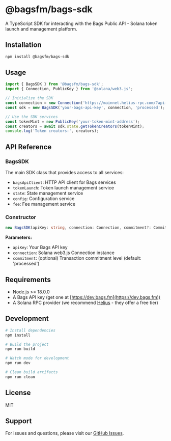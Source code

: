 # @bagsfm/bags-sdk

A TypeScript SDK for interacting with the Bags Public API - Solana token launch and management platform.

## Installation

```bash
npm install @bagsfm/bags-sdk
```

## Usage

```typescript
import { BagsSDK } from '@bagsfm/bags-sdk';
import { Connection, PublicKey } from '@solana/web3.js';

// Initialize the SDK
const connection = new Connection('https://mainnet.helius-rpc.com/?api-key=your-helius-api-key'); // Or any other RPC provider
const sdk = new BagsSDK('your-bags-api-key', connection, 'processed');

// Use the SDK services
const tokenMint = new PublicKey('your-token-mint-address');
const creators = await sdk.state.getTokenCreators(tokenMint);
console.log('Token creators:', creators);
```

## API Reference

### BagsSDK

The main SDK class that provides access to all services:

- `bagsApiClient`: HTTP API client for Bags services
- `tokenLaunch`: Token launch management service
- `state`: State management service  
- `config`: Configuration service
- `fee`: Fee management service

### Constructor

```typescript
new BagsSDK(apiKey: string, connection: Connection, commitment?: Commitment)
```

**Parameters:**
- `apiKey`: Your Bags API key
- `connection`: Solana web3.js Connection instance
- `commitment`: (optional) Transaction commitment level (default: 'processed')

## Requirements

- Node.js >= 18.0.0
- A Bags API key (get one at [https://dev.bags.fm](https://dev.bags.fm))
- A Solana RPC provider (we recommend [Helius](https://helius.dev) - they offer a free tier)

## Development

```bash
# Install dependencies
npm install

# Build the project
npm run build

# Watch mode for development
npm run dev

# Clean build artifacts
npm run clean
```

## License

MIT

## Support

For issues and questions, please visit our [GitHub Issues](https://github.com/bagsfm/bags-public-api-sdk/issues).
